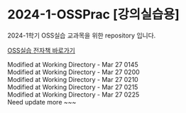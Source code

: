 # 2024-1-OSSPrac [강의실습용]
2024-1학기 OSS실습 교과목을 위한 repository 입니다.

[OSS실습 전자책 바로가기](https://wikidocs.net/book/13835)

Modified at Working Directory - Mar 27 0145  
Modified at Working Directory - Mar 27 0200  
Modified at Working Directory - Mar 27 0210  
Modified at Working Directory - Mar 27 0215  
Modified at Working Directory - Mar 27 0225  
Need update more ~~~
